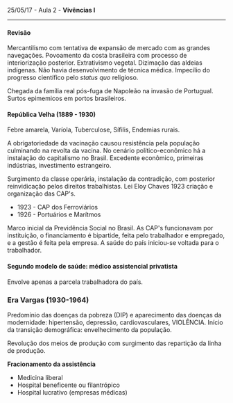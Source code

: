 25/05/17 - Aula 2 - **Vivências I**

---

#### Revisão

Mercantilismo com tentativa de expansão de mercado com as grandes navegações. Povoamento da costa brasileira com processo de interiorização posterior. Extrativismo vegetal. Dizimação das aldeias indígenas. Não havia desenvolvimento de técnica médica. Impecílio do progresso científico pelo _status quo_ religioso.

Chegada da família real pós-fuga de Napoleão na invasão de Portugual. Surtos epimemicos em portos brasileiros.

#### República Velha \(1889 - 1930\)

Febre amarela, Varíola, Tuberculose, Sífilis, Endemias rurais.

A obrigatoriedade da vacinação causou resistência pela população culminando na revolta da vacina. No cenário político-econômico há a instalação do capitalismo no Brasil. Excedente econômico, primeiras indústrias, investimento estrangeiro.

Surgimento da classe operária, instalação da contradição, com posterior reinvidicação pelos direitos trabalhistas. Lei Eloy Chaves 1923 criação e organização das CAP's.

* 1923 - CAP dos Ferroviários
* 1926 - Portuários e Marítmos  

Marco inicial da Previdência Social no Brasil. As CAP's funcionavam por instituição, o financiamento é bipartide, feita pelo trabalhador e empregado, e a gestão é feita pela empresa. A saúde do país iniciou-se voltada para o trabalhador.

#### Segundo modelo de saúde: médico assistencial privatista

Envolve apenas a parcela trabalhadora do país.

### Era Vargas \(1930-1964\)

Predomínio das doenças da pobreza \(DIP\) e aparecimento das doenças da modernidade: hipertensão, depressão, cardiovasculares, VIOLÊNCIA. Início da transição demográfica: envelhecimento da população.

Revolução dos meios de produção com surgimento das repartição da linha de produção.

**Fracionamento da assistência**

* Medicina liberal
* Hospital beneficente ou filantrópico
* Hospital lucrativo \(empresas médicas\)



